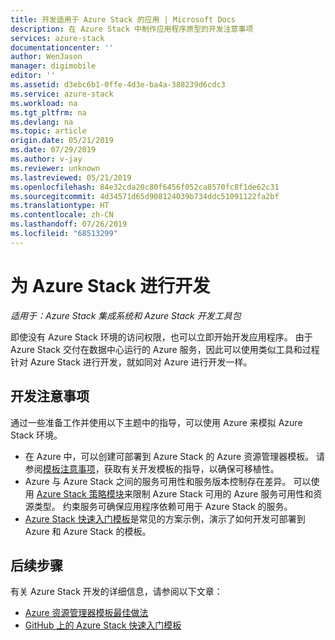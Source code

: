 ```yaml
---
title: 开发适用于 Azure Stack 的应用 | Microsoft Docs
description: 在 Azure Stack 中制作应用程序原型的开发注意事项
services: azure-stack
documentationcenter: ''
author: WenJason
manager: digimobile
editor: ''
ms.assetid: d3ebc6b1-0ffe-4d3e-ba4a-388239d6cdc3
ms.service: azure-stack
ms.workload: na
ms.tgt_pltfrm: na
ms.devlang: na
ms.topic: article
origin.date: 05/21/2019
ms.date: 07/29/2019
ms.author: v-jay
ms.reviewer: unknown
ms.lastreviewed: 05/21/2019
ms.openlocfilehash: 84e32cda20c80f6456f052ca8570fc8f1de62c31
ms.sourcegitcommit: 4d34571d65d908124039b734ddc51091122fa2bf
ms.translationtype: HT
ms.contentlocale: zh-CN
ms.lasthandoff: 07/26/2019
ms.locfileid: "68513299"
---
```

# <a name="develop-for-azure-stack"></a>为 Azure Stack 进行开发

*适用于：Azure Stack 集成系统和 Azure Stack 开发工具包*

即使没有 Azure Stack 环境的访问权限，也可以立即开始开发应用程序。 由于 Azure Stack 交付在数据中心运行的 Azure 服务，因此可以使用类似工具和过程针对 Azure Stack 进行开发，就如同对 Azure 进行开发一样。 

## <a name="development-considerations"></a>开发注意事项

通过一些准备工作并使用以下主题中的指导，可以使用 Azure 来模拟 Azure Stack 环境。

* 在 Azure 中，可以创建可部署到 Azure Stack 的 Azure 资源管理器模板。 请参阅[模板注意事项](azure-stack-develop-templates.md)，获取有关开发模板的指导，以确保可移植性。
* Azure 与 Azure Stack 之间的服务可用性和服务版本控制存在差异。 可以使用 [Azure Stack 策略模块](azure-stack-policy-module.md)来限制 Azure Stack 可用的 Azure 服务可用性和资源类型。 约束服务可确保应用程序依赖可用于 Azure Stack 的服务。
* [Azure Stack 快速入门模板](https://github.com/Azure/AzureStack-QuickStart-Templates)是常见的方案示例，演示了如何开发可部署到 Azure 和 Azure Stack 的模板。

## <a name="next-steps"></a>后续步骤

有关 Azure Stack 开发的详细信息，请参阅以下文章：

* [Azure 资源管理器模板最佳做法](azure-stack-develop-templates.md)
* [GitHub 上的 Azure Stack 快速入门模板](https://github.com/Azure/AzureStack-QuickStart-Templates)